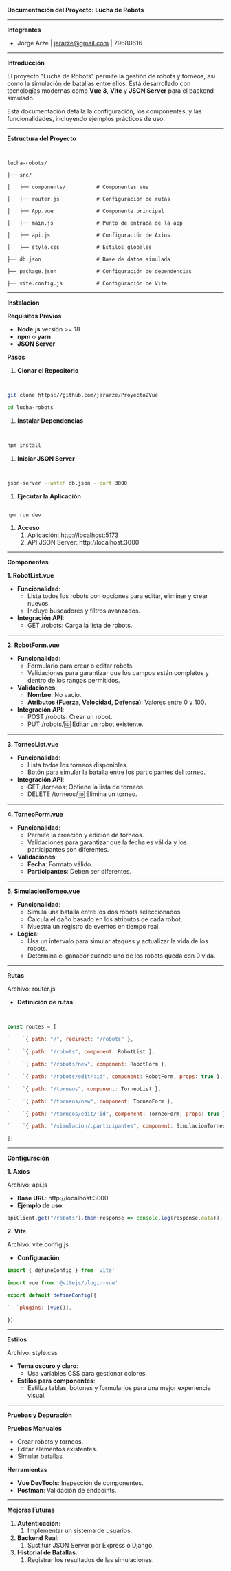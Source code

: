 **Documentación del Proyecto: Lucha de Robots**

-----
**Integrantes**

- Jorge Arze | jararze@gmail.com | 79680616
-----
**Introducción**

El proyecto "Lucha de Robots" permite la gestión de robots y torneos, así como la simulación de batallas entre ellos. Está desarrollado con tecnologías modernas como **Vue 3**, **Vite** y **JSON Server** para el backend simulado.

Esta documentación detalla la configuración, los componentes, y las funcionalidades, incluyendo ejemplos prácticos de uso.

-----
**Estructura del Proyecto**

```plaintext


lucha-robots/

├── src/

│   ├── components/          # Componentes Vue

│   ├── router.js            # Configuración de rutas

│   ├── App.vue              # Componente principal

│   ├── main.js              # Punto de entrada de la app

│   ├── api.js               # Configuración de Axios

│   ├── style.css            # Estilos globales

├── db.json                  # Base de datos simulada

├── package.json             # Configuración de dependencias

├── vite.config.js           # Configuración de Vite

```

-----
**Instalación**

**Requisitos Previos**

- **Node.js** versión >= 18
- **npm** o **yarn**
- **JSON Server**

**Pasos**

1. **Clonar el Repositorio**

```bash


git clone https://github.com/jararze/Proyecto2Vue

cd lucha-robots

```

1. **Instalar Dependencias**

```bash


npm install
```

1. **Iniciar JSON Server**

```bash


json-server --watch db.json --port 3000

```
1. **Ejecutar la Aplicación**

```bash

npm run dev

```

1. **Acceso**
    1. Aplicación: http://localhost:5173
    1. API JSON Server: http://localhost:3000
-----
**Componentes**

**1. RobotList.vue**

- **Funcionalidad**:
    - Lista todos los robots con opciones para editar, eliminar y crear nuevos.
    - Incluye buscadores y filtros avanzados.
- **Integración API**:
    - GET /robots: Carga la lista de robots.
-----
**2. RobotForm.vue**

- **Funcionalidad**:
    - Formulario para crear o editar robots.
    - Validaciones para garantizar que los campos están completos y dentro de los rangos permitidos.
- **Validaciones**:
    - **Nombre**: No vacío.
    - **Atributos (Fuerza, Velocidad, Defensa)**: Valores entre 0 y 100.
- **Integración API**:
    - POST /robots: Crear un robot.
    - PUT /robots/:id: Editar un robot existente.
-----
**3. TorneoList.vue**

- **Funcionalidad**:
    - Lista todos los torneos disponibles.
    - Botón para simular la batalla entre los participantes del torneo.
- **Integración API**:
    - GET /torneos: Obtiene la lista de torneos.
    - DELETE /torneos/:id: Elimina un torneo.
-----
**4. TorneoForm.vue**

- **Funcionalidad**:
    - Permite la creación y edición de torneos.
    - Validaciones para garantizar que la fecha es válida y los participantes son diferentes.
- **Validaciones**:
    - **Fecha**: Formato válido.
    - **Participantes**: Deben ser diferentes.
-----
**5. SimulacionTorneo.vue**

- **Funcionalidad**:
    - Simula una batalla entre los dos robots seleccionados.
    - Calcula el daño basado en los atributos de cada robot.
    - Muestra un registro de eventos en tiempo real.
- **Lógica**:
    - Usa un intervalo para simular ataques y actualizar la vida de los robots.
    - Determina el ganador cuando uno de los robots queda con 0 vida.
-----
**Rutas**

Archivo: router.js

- **Definición de rutas**:

```javascript


const routes = [

`    `{ path: "/", redirect: "/robots" },

`    `{ path: "/robots", component: RobotList },

`    `{ path: "/robots/new", component: RobotForm },

`    `{ path: "/robots/edit/:id", component: RobotForm, props: true },

`    `{ path: "/torneos", component: TorneoList },

`    `{ path: "/torneos/new", component: TorneoForm },

`    `{ path: "/torneos/edit/:id", component: TorneoForm, props: true },

`    `{ path: "/simulacion/:participantes", component: SimulacionTorneo, props: true },

];
```

-----
**Configuración**

**1. Axios**

Archivo: api.js

- **Base URL**: http://localhost:3000
- **Ejemplo de uso**:

```javascript
apiClient.get("/robots").then(response => console.log(response.data));
```

**2. Vite**

Archivo: vite.config.js

- **Configuración**:

```javascript
import { defineConfig } from 'vite'

import vue from '@vitejs/plugin-vue'

export default defineConfig({

`  `plugins: [vue()],

})
```
-----
**Estilos**

Archivo: style.css

- **Tema oscuro y claro**:
    - Usa variables CSS para gestionar colores.
- **Estilos para componentes**:
    - Estiliza tablas, botones y formularios para una mejor experiencia visual.
-----
**Pruebas y Depuración**

**Pruebas Manuales**

- Crear robots y torneos.
- Editar elementos existentes.
- Simular batallas.

**Herramientas**

- **Vue DevTools**: Inspección de componentes.
- **Postman**: Validación de endpoints.
-----
**Mejoras Futuras**

1. **Autenticación**:
    1. Implementar un sistema de usuarios.
1. **Backend Real**:
    1. Sustituir JSON Server por Express o Django.
1. **Historial de Batallas**:
    1. Registrar los resultados de las simulaciones.

